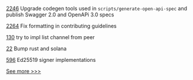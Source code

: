 
[2246](https://github.com/hyperledger/aries-cloudagent-python/pull/2246) Upgrade codegen tools used in `scripts/generate-open-api-spec` and publish Swagger 2.0 and OpenAPi 3.0 specs

[2264](https://github.com/hyperledger/bevel/pull/2264) Fix formatting in contributing guidelines

[130](https://github.com/hyperledger/fabric-admin-sdk/pull/130) try to impl list channel from peer

[22](https://github.com/hyperledger/solang-llvm/pull/22) Bump rust and solana

[596](https://github.com/hyperledger/fabric-gateway/pull/596) Ed25519 signer implementations


[See more >>>](https://start-here.hyperledger.org/pull-requests)
